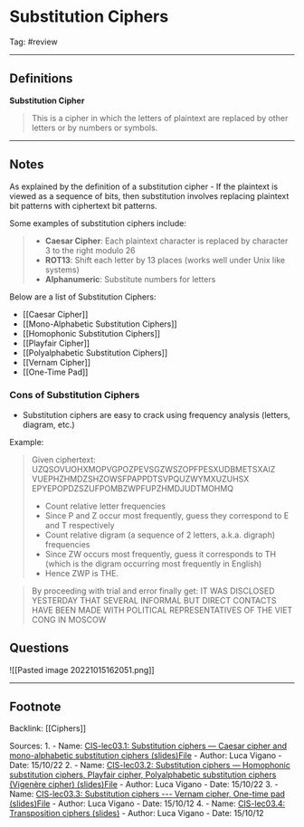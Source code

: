 # Substitution Ciphers
Tag: #review 

---
## Definitions

**Substitution Cipher**
> This is a cipher in which the letters of plaintext  are replaced by other letters or by numbers or symbols.

---
## Notes

As explained by the definition of a substitution cipher - If the plaintext is viewed as a sequence of bits, then substitution involves replacing plaintext bit patterns with ciphertext bit patterns.

Some examples of substitution ciphers include:
> - **Caesar Cipher**: Each plaintext character is replaced by character 3 to the right modulo 26
> - **ROT13**: Shift each letter by 13 places (works well under Unix like systems)
> - **Alphanumeric**: Substitute numbers for letters

Below are a list of Substitution Ciphers:
- [[Caesar Cipher]]
- [[Mono-Alphabetic Substitution Ciphers]]
- [[Homophonic Substitution Ciphers]]
- [[Playfair Cipher]]
- [[Polyalphabetic Substitution Ciphers]]
- [[Vernam Cipher]]
- [[One-Time Pad]]

### Cons of Substitution Ciphers

- Substitution ciphers are easy to crack using frequency analysis (letters, diagram, etc.)

Example:

>Given ciphertext: UZQSOVUOHXMOPVGPOZPEVSGZWSZOPFPESXUDBMETSXAIZ VUEPHZHMDZSHZOWSFPAPPDTSVPQUZWYMXUZUHSX EPYEPOPDZSZUFPOMBZWPFUPZHMDJUDTMOHMQ 
>
>- Count relative letter frequencies
>- Since P and Z occur most frequently, guess they correspond to E and T respectively
>- Count relative digram (a sequence of 2 letters, a.k.a. digraph) frequencies
>- Since ZW occurs most frequently, guess it corresponds to TH (which is the digram occurring most frequently in English)
>- Hence ZWP is THE.

>By proceeding with trial and error finally get: 
>	IT WAS DISCLOSED YESTERDAY THAT SEVERAL INFORMAL BUT DIRECT CONTACTS HAVE BEEN MADE WITH POLITICAL REPRESENTATIVES OF THE VIET CONG IN MOSCOW

## Questions
![[Pasted image 20221015162051.png]]

---
## Footnote

Backlink: [[Ciphers]]

Sources:
1. 
	- Name: [CIS-lec03.1: Substitution ciphers — Caesar cipher and mono-alphabetic substitution ciphers (slides)File](https://keats.kcl.ac.uk/mod/resource/view.php?id=6354989)
	- Author: Luca Vigano
	- Date: 15/10/22
2. 
	- Name: [CIS-lec03.2: Substitution ciphers — Homophonic substitution ciphers, Playfair cipher, Polyalphabetic substitution ciphers (Vigenère cipher) (slides)File](https://keats.kcl.ac.uk/mod/resource/view.php?id=6354991)
	- Author: Luca Vigano
	- Date: 15/10/22
3. 
	- Name: [CIS-lec03.3: Substitution ciphers --- Vernam cipher, One-time pad (slides)File](https://keats.kcl.ac.uk/mod/resource/view.php?id=6354993)
	- Author: Luca Vigano
	- Date: 15/10/12
4. 
	- Name: [CIS-lec03.4: Transposition ciphers (slides)](https://keats.kcl.ac.uk/mod/resource/view.php?id=6354995)
	- Author: Luca Vigano
	- Date: 15/10/12